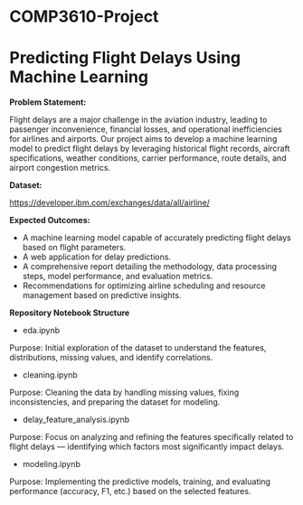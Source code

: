 # COMP3610-Project
# Predicting Flight Delays Using Machine Learning

**Problem Statement:**

Flight delays are a major challenge in the aviation industry, leading to passenger inconvenience, financial losses, and operational inefficiencies for airlines and airports. Our project aims to develop a machine learning model to predict flight delays by leveraging historical flight records, aircraft specifications, weather conditions, carrier performance, route details, and airport congestion metrics.

**Dataset:**

https://developer.ibm.com/exchanges/data/all/airline/

**Expected Outcomes:**

- A machine learning model capable of accurately predicting flight delays based on flight parameters.
- A web application for delay predictions.
- A comprehensive report detailing the methodology, data processing steps, model performance, and evaluation metrics.
- Recommendations for optimizing airline scheduling and resource management based on predictive insights.

**Repository Notebook Structure**

- eda.ipynb

Purpose: Initial exploration of the dataset to understand the features, distributions, missing values, and identify correlations.

- cleaning.ipynb

Purpose: Cleaning the data by handling missing values, fixing inconsistencies, and preparing the dataset for modeling.


- delay_feature_analysis.ipynb

Purpose: Focus on analyzing and refining the features specifically related to flight delays — identifying which factors most significantly impact delays.

- modeling.ipynb

Purpose: Implementing the predictive models, training, and evaluating performance (accuracy, F1, etc.) based on the selected features.
